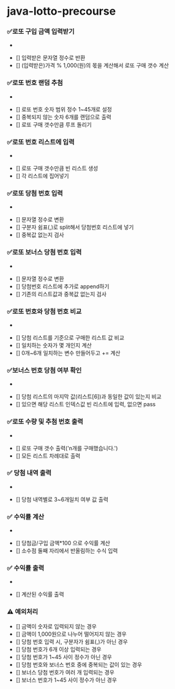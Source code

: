 # java-lotto-precourse

### ✅로또 구입 금액 입력받기
+ 
- [] 입력받은 문자열 정수로 반환
- [] (입력받은)가격 % 1,000(원)의 몫을 계산해서 로또 구매 갯수 계산

### ✅로또 번호 랜덤 추첨
+ 
- [] 로또 번호 숫자 범위 정수 1~45개로 설정
- [] 중복되지 않는 숫자 6개를 랜덤으로 출력
- [] 로또 구매 갯수만큼 루프 돌리기

### ✅로또 번호 리스트에 입력
+ 
- [] 로또 구매 갯수만큼 빈 리스트 생성
- [] 각 리스트에 집어넣기

### ✅로또 당첨 번호 입력
+
- [] 문자열 정수로 변환
- [] 구분자 쉼표(,)로 split해서 당첨번호 리스트에 넣기
- [] 중복값 없는지 검사

### ✅로또 보너스 당첨 번호 입력
+
- [] 문자열 정수로 변환
- [] 당첨번호 리스트에 추가로 append하기
- [] 기존의 리스트값과 중복값 없는지 검사

### ✅로또 번호와 당첨 번호 비교
+
- [] 당첨 리스트를 기준으로 구매한 리스트 값 비교
- [] 일치하는 숫자가 몇 개인지 계산
- [] 0개~6개 일치하는 변수 만들어두고 += 계산

### ✅보너스 번호 당첨 여부 확인
+
- [] 당첨 리스트의 마지막 값(리스트[6])과 동일한 값이 있는지 비교
- [] 있으면 해당 리스트 인덱스값 빈 리스트에 입력, 없으면 pass 

### ✅로또 수량 및 추첨 번호 출력
+
- [] 로또 구매 갯수 출력('n개를 구매했습니다.')
- [] 모든 리스트 차례대로 출력

### ✅ 당첨 내역 출력
+
- [] 당첨 내역별로 3~6개일치 여부 값 출력


### ✅ 수익률 계산
+
- [] 당첨금/구입 금액*100 으로 수익률 계산
- [] 소수점 둘째 자리에서 반올림하는 수식 입력

### ✅ 수익률 출력
+
- [] 계산된 수익률 출력

### ⚠️ 예외처리
- [] 금액이 숫자로 입력되지 않는 경우
- [] 금액이 1,000원으로 나누어 떨어지지 않는 경우
- [] 당첨 번호 입력 시, 구분자가 쉼표(,)가 아닌 경우
- [] 당첨 번호가 6개 이상 입력되는 경우
- [] 당첨 번호가 1~45 사이 정수가 아닌 경우
- [] 당첨 번호와 보너스 번호 중에 중복되는 값이 있는 경우
- [] 보너스 당첨 번호가 여러 개 입력되는 경우
- [] 보너스 번호가 1~45 사이 정수가 아닌 경우